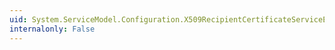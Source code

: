 ```yaml
---
uid: System.ServiceModel.Configuration.X509RecipientCertificateServiceElement.StoreLocation
internalonly: False
---
```

